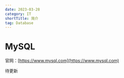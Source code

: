 ```yaml
---
date: 2023-03-28
category: IT
shortTitle: 简介
tag: Database
---
```


# MySQL

<!-- more -->

官网：[https://www.mysql.com](https://www.mysql.com)

待更新